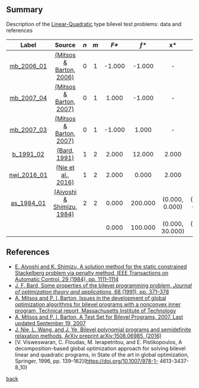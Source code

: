 ##  Summary

Description of the [Linear-Quadratic](LP-QP-problems) type bilevel test problems: data and references

| Label                              | Source                                                      |  _n_  |  _m_  |   _F*_    |   _f*_   |       __x*__      |               __y*__             |
| :--------------------------------: |:-----------------------------------------------------------:|:-----:|:-----:|:---------:|:--------:|:-----------------:|:--------------------------------:|
| [mb_2006_01](LP-QP/mb_2006_01)     | [(Mitsos & Barton, 2006)][Mitsos & Barton, 2006]            |  0    |   1   |  -1.000   | -1.000   | -                 | -1.000                           |
| [mb_2007_04](LP-QP/mb_2007_04)     | [(Mitsos & Barton, 2007)][Mitsos & Barton, 2007]            |  0    |   1   |  1.000    | -1.000   | -                 | 1.000                            |
| [mb_2007_03](LP-QP/mb_2007_03)     | [(Mitsos & Barton, 2007)][Mitsos & Barton, 2007]            |  0    |   1   |  -1.000   | 1.000    | -                 | -1.000                           |
| [b_1991_02](LP-QP/b_1991_02)       | [(Bard, 1991)][Bard, 1991]                                  |  1    |   2   |  2.000    | 12.000   | 2.000             | (6.000, 0.000)                   |
| [nwj_2016_01](LP-QP/nwj_2016_01)   | [(Nie et al., 2016)][Nie et al., 2016]                      |  1    |   2   |  2.000    | 0.000    | 2.000             | (0.000, 0.000)                   |
| [as_1984_01](LP-QP/as_1984_01)     | [(Aiyoshi & Shimizu, 1984)][Aiyoshi & Shimizu, 1984]        |  2    |   2   |  0.000    | 200.000  | (0.000, 0.000)    | (-10.000, -10.000)               |
|                                    |                                                             |       |       |  0.000    | 100.000  | (0.000, 30.000)   | (-10.000, 10.000)                |


##  References

 - [E. Aiyoshi and K. Shimizu, A solution method for the static constrained Stackelberg problem via penalty method, IEEE Transactions on Automatic Control, 29 (1984), pp. 1111–1114](https://doi.org/10.1109/TAC.1984.1103455)
 - [J. F. Bard, Some properties of the bilevel programming problem, *Journal of optimization theory and applications*, 68 (1991), pp. 371–378](https://doi.org/10.1007/BF00941574)
 - [A. Mitsos and P. I. Barton, Issues in the development of global optimization algorithms for bilevel programs with a nonconvex inner program, Technical report, Massachusetts Institute of Technology](https://yoric.mit.edu/sites/default/files/documents/bilevelissues.pdf)
 - [A. Mitsos and P. I. Barton, A Test Set for Bilevel Programs, 2007. Last updated September 19, 2007](https://www.researchgate.net/publication/228455291_A_test_set_for_bilevel_programs)
 - [J. Nie, L. Wang, and J. Ye, Bilevel polynomial programs and semidefinite relaxation methods, ArXiv preprint arXiv:1508.06985, (2016)](https://arxiv.org/pdf/1508.06985v3.pdf)
 - [V. Visweswaran, C. Floudas, M. Ierapetritou, and E. Pistikopoulos, A decomposition-based global optimization approach for solving bilevel linear and quadratic programs, in State of the art in global optimization, Springer, 1996, pp. 139–162](https://doi.org/10.1007/978-1- 4613-3437-8_10)

 [back](index)

[Aiyoshi & Shimizu, 1984]: https://doi.org/10.1109/TAC.1984.1103455
[Bard, 1991]: https://doi.org/10.1007/BF00941574
[Mitsos & Barton, 2006]: https://yoric.mit.edu/sites/default/files/documents/bilevelissues.pdf
[Mitsos & Barton, 2007]: https://www.researchgate.net/publication/228455291_A_test_set_for_bilevel_programs
[Nie et al., 2016]: https://arxiv.org/pdf/1508.06985v3.pdf
[Visweswaran et al., 1996]: https://doi.org/10.1007/978-1-4613-3437-8_10
